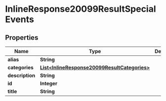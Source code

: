 # InlineResponse20099ResultSpecialEvents

## Properties
Name | Type | Description | Notes
------------ | ------------- | ------------- | -------------
**alias** | **String** |  | 
**categories** | [**List&lt;InlineResponse20099ResultCategories&gt;**](InlineResponse20099ResultCategories.md) |  | 
**description** | **String** |  |  [optional]
**id** | **Integer** |  | 
**title** | **String** |  | 
